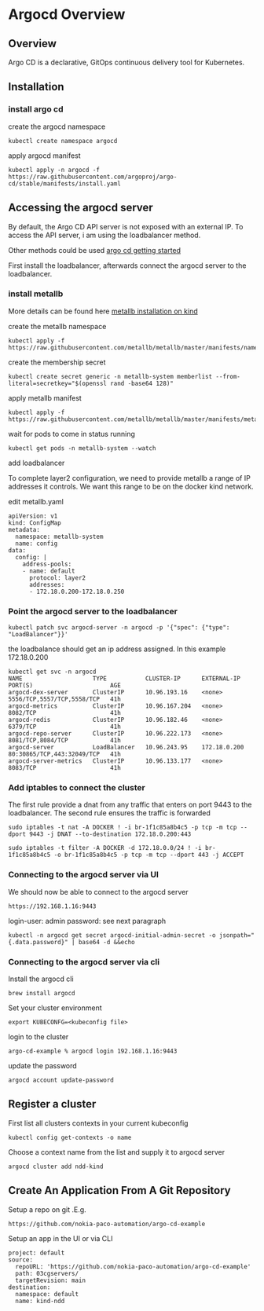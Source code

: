 # Argocd Overview

## Overview

Argo CD is a declarative, GitOps continuous delivery tool for Kubernetes.

## Installation

### install argo cd

create the argocd namespace

```
kubectl create namespace argocd
```

apply argocd manifest

```
kubectl apply -n argocd -f https://raw.githubusercontent.com/argoproj/argo-cd/stable/manifests/install.yaml
```

## Accessing the argocd server

By default, the Argo CD API server is not exposed with an external IP. To access the API server, i am using the loadbalancer method. 

Other methods could be used [argo cd getting started](https://argoproj.github.io/argo-cd/getting_started/)

First install the loadbalancer, afterwards connect the argocd server to the loadbalancer.

### install metallb

More details can be found here [metallb installation on kind](https://kind.sigs.k8s.io/docs/user/loadbalancer/)

create the metallb namespace

```
kubectl apply -f https://raw.githubusercontent.com/metallb/metallb/master/manifests/namespace.yaml
```

create the membership secret

```
kubectl create secret generic -n metallb-system memberlist --from-literal=secretkey="$(openssl rand -base64 128)" 
```

apply metallb manifest

```
kubectl apply -f https://raw.githubusercontent.com/metallb/metallb/master/manifests/metallb.yaml
```

wait for pods to come in status running

```
kubectl get pods -n metallb-system --watch
```

add loadbalancer 

To complete layer2 configuration, we need to provide metallb a range of IP addresses it controls. We want this range to be on the docker kind network.

edit metallb.yaml

```
apiVersion: v1
kind: ConfigMap
metadata:
  namespace: metallb-system
  name: config
data:
  config: |
    address-pools:
    - name: default
      protocol: layer2
      addresses:
      - 172.18.0.200-172.18.0.250
```

### Point the argocd server to the loadbalancer

```
kubectl patch svc argocd-server -n argocd -p '{"spec": {"type": "LoadBalancer"}}'
```

the loadbalance should get an ip address assigned. In this example 172.18.0.200

```
kubectl get svc -n argocd
NAME                    TYPE           CLUSTER-IP      EXTERNAL-IP    PORT(S)                      AGE
argocd-dex-server       ClusterIP      10.96.193.16    <none>         5556/TCP,5557/TCP,5558/TCP   41h
argocd-metrics          ClusterIP      10.96.167.204   <none>         8082/TCP                     41h
argocd-redis            ClusterIP      10.96.182.46    <none>         6379/TCP                     41h
argocd-repo-server      ClusterIP      10.96.222.173   <none>         8081/TCP,8084/TCP            41h
argocd-server           LoadBalancer   10.96.243.95    172.18.0.200   80:30865/TCP,443:32049/TCP   41h
argocd-server-metrics   ClusterIP      10.96.133.177   <none>         8083/TCP                     41h
```

### Add iptables to connect the cluster

The first rule provide a dnat from any traffic that enters on port 9443 to the loadbalancer. The second rule ensures the traffic is forwarded

```
sudo iptables -t nat -A DOCKER ! -i br-1f1c85a8b4c5 -p tcp -m tcp --dport 9443 -j DNAT --to-destination 172.18.0.200:443

sudo iptables -t filter -A DOCKER -d 172.18.0.0/24 ! -i br-1f1c85a8b4c5 -o br-1f1c85a8b4c5 -p tcp -m tcp --dport 443 -j ACCEPT
```

### Connecting to the argocd server via UI

We should now be able to connect to the argocd server

```
https://192.168.1.16:9443
```

login-user: admin
password: see next paragraph

```
kubectl -n argocd get secret argocd-initial-admin-secret -o jsonpath="{.data.password}" | base64 -d &&echo
```

### Connecting to the argocd server via cli

Install the argocd cli

```
brew install argocd
```

Set your cluster environment

```
export KUBECONFG=<kubeconfig file>
```

login to the cluster

```
argo-cd-example % argocd login 192.168.1.16:9443
```

update the password

```
argocd account update-password
```

## Register a cluster

First list all clusters contexts in your current kubeconfig

```
kubectl config get-contexts -o name
```

Choose a context name from the list and supply it to argocd server

```
argocd cluster add ndd-kind
```

## Create An Application From A Git Repository

Setup a repo on git .E.g.

```
https://github.com/nokia-paco-automation/argo-cd-example
```

Setup an app in the UI or via CLI

```
project: default
source:
  repoURL: 'https://github.com/nokia-paco-automation/argo-cd-example'
  path: 03cgservers/
  targetRevision: main
destination:
  namespace: default
  name: kind-ndd
```

